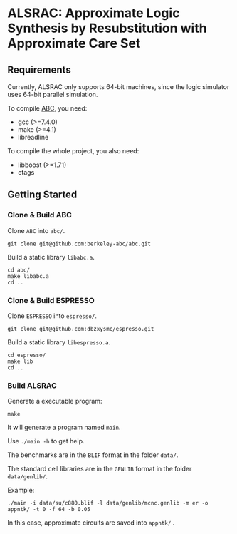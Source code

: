 # ALSRAC: Approximate Logic Synthesis by Resubstitution with Approximate Care Set

## Requirements
Currently, ALSRAC only supports 64-bit machines, since the logic simulator uses 64-bit parallel simulation.

To compile [ABC](https://github.com/berkeley-abc/abc), you need:
- gcc (>=7.4.0)
- make (>=4.1)
- libreadline

To compile the whole project, you also need:
- libboost (>=1.71)
- ctags

## Getting Started
### Clone & Build ABC
Clone `ABC` into `abc/`.
```
git clone git@github.com:berkeley-abc/abc.git
```

Build a static library `libabc.a`.
```
cd abc/
make libabc.a
cd ..
```

### Clone & Build ESPRESSO
Clone `ESPRESSO` into `espresso/`.
```
git clone git@github.com:dbzxysmc/espresso.git
```

Build a static library `libespresso.a`.
```
cd espresso/
make lib
cd ..
```

### Build ALSRAC
Generate a executable program:
```
make
```
It will generate a program named `main`.

Use `./main -h` to get help.

The benchmarks are in the `BLIF` format in the folder `data/`.

The standard cell libraries are in the `GENLIB` format in the folder `data/genlib/`.

Example:
```
./main -i data/su/c880.blif -l data/genlib/mcnc.genlib -m er -o appntk/ -t 0 -f 64 -b 0.05
```

In this case, approximate circuits are saved into `appntk/` .
